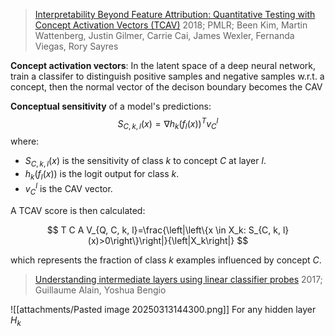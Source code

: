 > [Interpretability Beyond Feature Attribution: Quantitative Testing with Concept Activation Vectors (TCAV)](zotero://select/items/@kimInterpretabilityFeatureAttribution2018)
> 2018; PMLR; Been Kim, Martin Wattenberg, Justin Gilmer, Carrie Cai, James Wexler, Fernanda Viegas, Rory Sayres

**Concept activation vectors**: In the latent space of a deep neural network, train a classifer to distinguish positive samples and negative samples w.r.t. a concept, then the normal vector of the decison boundary becomes the CAV

**Conceptual sensitivity** of a model's predictions:
$$
S_{C, k, l}(x) = \nabla h_{k}(f_{l}(x))^{T}v_{C}^{l}
$$
where:
- $S_{C, k, l}(x)$ is the sensitivity of class $k$ to concept $C$ at layer $l$.
- $h_k\left(f_l(x)\right)$ is the logit output for class $k$.
- $v_C^l$ is the CAV vector.

A TCAV score is then calculated:

$$
T C A V_{Q, C, k, l}=\frac{\left|\left\{x \in X_k: S_{C, k, l}(x)>0\right\}\right|}{\left|X_k\right|}
$$

which represents the fraction of class $k$ examples influenced by concept $C$.


> [Understanding intermediate layers using linear classifier probes](zotero://select/items/@alainUnderstandingIntermediateLayers2017)
> 2017; Guillaume Alain, Yoshua Bengio

![[attachments/Pasted image 20250313144300.png]]
For any hidden layer $H_{k}$ 





